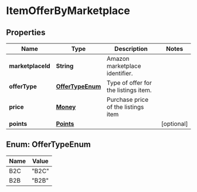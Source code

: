 
# ItemOfferByMarketplace

## Properties
Name | Type | Description | Notes
------------ | ------------- | ------------- | -------------
**marketplaceId** | **String** | Amazon marketplace identifier. | 
**offerType** | [**OfferTypeEnum**](#OfferTypeEnum) | Type of offer for the listings item. | 
**price** | [**Money**](Money.md) | Purchase price of the listings item | 
**points** | [**Points**](Points.md) |  |  [optional]


<a name="OfferTypeEnum"></a>
## Enum: OfferTypeEnum
Name | Value
---- | -----
B2C | &quot;B2C&quot;
B2B | &quot;B2B&quot;



